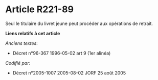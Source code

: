 # Article R221-89

Seul le titulaire du livret jeune peut procéder aux opérations de retrait.

**Liens relatifs à cet article**

_Anciens textes_:

  - Décret n°96-367 1996-05-02 art 9 (1er alinéa)

_Codifié par_:

  - Décret n°2005-1007 2005-08-02 JORF 25 août 2005
